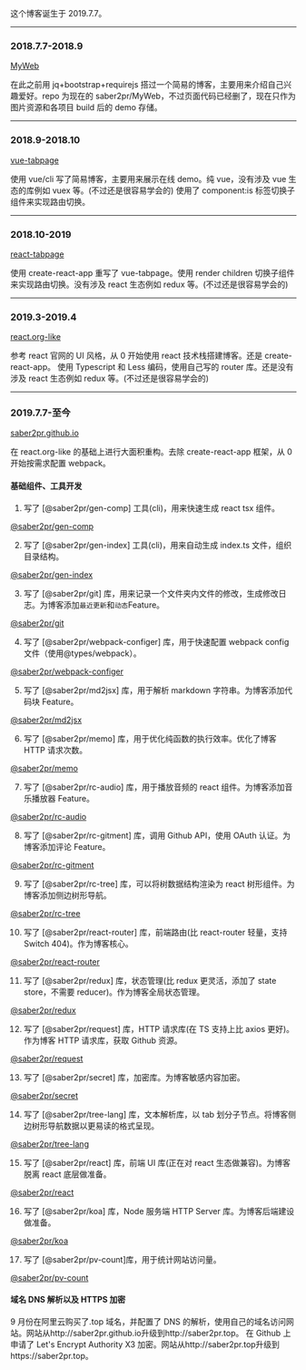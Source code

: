 这个博客诞生于 2019.7.7。

---

### 2018.7.7-2018.9

[MyWeb](https://github.com/Saber2pr/MyWeb)

在此之前用 jq+bootstrap+requirejs 搭过一个简易的博客，主要用来介绍自己兴趣爱好。repo 为现在的 saber2pr/MyWeb，不过页面代码已经删了，现在只作为图片资源和各项目 build 后的 demo 存储。

---

### 2018.9-2018.10

[vue-tabpage](https://saber2pr.top/vue-tabpage/dist/)

使用 vue/cli 写了简易博客，主要用来展示在线 demo。纯 vue，没有涉及 vue 生态的库例如 vuex 等。(不过还是很容易学会的)
使用了 component:is 标签切换子组件来实现路由切换。

---

### 2018.10-2019

[react-tabpage](https://saber2pr.top/react-tabpage/build/)

使用 create-react-app 重写了 vue-tabpage。使用 render children 切换子组件来实现路由切换。没有涉及 react 生态例如 redux 等。(不过还是很容易学会的)

---

### 2019.3-2019.4

[react.org-like](https://saber2pr.top/react.org-like/build/)

参考 react 官网的 UI 风格，从 0 开始使用 react 技术栈搭建博客。还是 create-react-app。
使用 Typescript 和 Less 编码，使用自己写的 router 库。还是没有涉及 react 生态例如 redux 等。(不过还是很容易学会的)

---

### 2019.7.7-至今

[saber2pr.github.io](https://saber2pr.top)

在 react.org-like 的基础上进行大面积重构。去除 create-react-app 框架，从 0 开始按需求配置 webpack。

#### 基础组件、工具开发

1. 写了 [@saber2pr/gen-comp] 工具(cli)，用来快速生成 react tsx 组件。

[@saber2pr/gen-comp](https://github.com/saber2pr/gen-comp)

2. 写了 [@saber2pr/gen-index] 工具(cli)，用来自动生成 index.ts 文件，组织目录结构。

[@saber2pr/gen-index](https://github.com/saber2pr/gen-index)

3. 写了 [@saber2pr/git] 库，用来记录一个文件夹内文件的修改，生成修改日志。为博客添加`最近更新`和`动态`Feature。

[@saber2pr/git](https://github.com/saber2pr/git)

4. 写了 [@saber2pr/webpack-configer] 库，用于快速配置 webpack config 文件（使用@types/webpack）。

[@saber2pr/webpack-configer](https://github.com/saber2pr/webpack-configer)

5. 写了 [@saber2pr/md2jsx] 库，用于解析 markdown 字符串。为博客添加代码块 Feature。

[@saber2pr/md2jsx](https://github.com/saber2pr/md2jsx)

6. 写了 [@saber2pr/memo] 库，用于优化纯函数的执行效率。优化了博客 HTTP 请求次数。

[@saber2pr/memo](https://github.com/saber2pr/memo)

7. 写了 [@saber2pr/rc-audio] 库，用于播放音频的 react 组件。为博客添加音乐播放器 Feature。

[@saber2pr/rc-audio](https://github.com/saber2pr/rc-audio)

8. 写了 [@saber2pr/rc-gitment] 库，调用 Github API，使用 OAuth 认证。为博客添加评论 Feature。

[@saber2pr/rc-gitment](https://github.com/saber2pr/rc-gitment)

9. 写了 [@saber2pr/rc-tree] 库，可以将树数据结构渲染为 react 树形组件。为博客添加侧边树形导航。

[@saber2pr/rc-tree](https://github.com/saber2pr/rc-tree)

10. 写了 [@saber2pr/react-router] 库，前端路由(比 react-router 轻量，支持 Switch 404)。作为博客核心。

[@saber2pr/react-router](https://github.com/saber2pr/react-router)

11. 写了 [@saber2pr/redux] 库，状态管理(比 redux 更灵活，添加了 state store，不需要 reducer)。作为博客全局状态管理。

[@saber2pr/redux](https://github.com/saber2pr/redux)

12. 写了 [@saber2pr/request] 库，HTTP 请求库(在 TS 支持上比 axios 更好)。作为博客 HTTP 请求库，获取 Github 资源。

[@saber2pr/request](https://github.com/saber2pr/request)

13. 写了 [@saber2pr/secret] 库，加密库。为博客敏感内容加密。

[@saber2pr/secret](https://github.com/saber2pr/secret)

14. 写了 [@saber2pr/tree-lang] 库，文本解析库，以 tab 划分子节点。将博客侧边树形导航数据以更易读的格式呈现。

[@saber2pr/tree-lang](https://github.com/saber2pr/tree-lang)

15. 写了 [@saber2pr/react] 库，前端 UI 库(正在对 react 生态做兼容)。为博客脱离 react 底层做准备。

[@saber2pr/react](https://github.com/saber2pr/react)

16. 写了 [@saber2pr/koa] 库，Node 服务端 HTTP Server 库。为博客后端建设做准备。

[@saber2pr/koa](https://github.com/saber2pr/koa)

17. 写了 [@saber2pr/pv-count]库，用于统计网站访问量。

[@saber2pr/pv-count](https://github.com/Saber2pr/pv-count)

#### 域名 DNS 解析以及 HTTPS 加密

9 月份在阿里云购买了.top 域名，并配置了 DNS 的解析，使用自己的域名访问网站。网站从http://saber2pr.github.io升级到http://saber2pr.top。
在 Github 上申请了 Let's Encrypt Authority X3 加密。网站从http://saber2pr.top升级到https://saber2pr.top。
